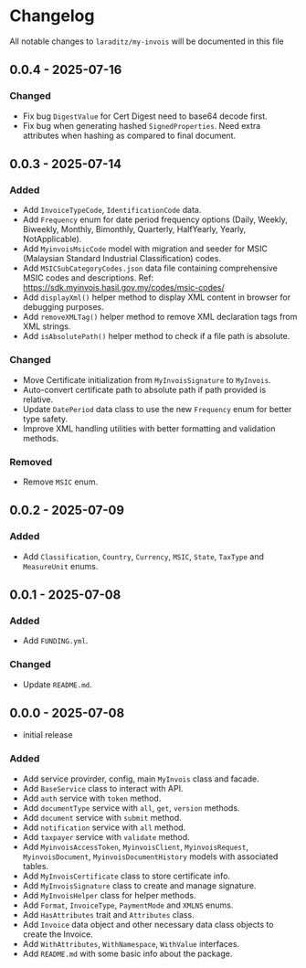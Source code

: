 # Changelog

All notable changes to `laraditz/my-invois` will be documented in this file

## 0.0.4 - 2025-07-16

### Changed

- Fix bug `DigestValue` for Cert Digest need to base64 decode first.
- Fix bug when generating hashed `SignedProperties`. Need extra attributes when hashing as compared to final document.

## 0.0.3 - 2025-07-14

### Added

- Add `InvoiceTypeCode`, `IdentificationCode` data.
- Add `Frequency` enum for date period frequency options (Daily, Weekly, Biweekly, Monthly, Bimonthly, Quarterly, HalfYearly, Yearly, NotApplicable).
- Add `MyinvoisMsicCode` model with migration and seeder for MSIC (Malaysian Standard Industrial Classification) codes.
- Add `MSICSubCategoryCodes.json` data file containing comprehensive MSIC codes and descriptions. Ref: https://sdk.myinvois.hasil.gov.my/codes/msic-codes/
- Add `displayXml()` helper method to display XML content in browser for debugging purposes.
- Add `removeXMLTag()` helper method to remove XML declaration tags from XML strings.
- Add `isAbsolutePath()` helper method to check if a file path is absolute.

### Changed

- Move Certificate initialization from `MyInvoisSignature` to `MyInvois`.
- Auto-convert certificate path to absolute path if path provided is relative.
- Update `DatePeriod` data class to use the new `Frequency` enum for better type safety.
- Improve XML handling utilities with better formatting and validation methods.

### Removed

- Remove `MSIC` enum.

## 0.0.2 - 2025-07-09

### Added

- Add `Classification`, `Country`, `Currency`, `MSIC`, `State`, `TaxType` and `MeasureUnit` enums.

## 0.0.1 - 2025-07-08

### Added

- Add `FUNDING.yml`.

### Changed

- Update `README.md`.

## 0.0.0 - 2025-07-08

- initial release

### Added

- Add service provirder, config, main `MyInvois` class and facade.
- Add `BaseService` class to interact with API.
- Add `auth` service with `token` method.
- Add `documentType` service with `all`, `get`, `version` methods.
- Add `document` service with `submit` method.
- Add `notification` service with `all` method.
- Add `taxpayer` service with `validate` method.
- Add `MyinvoisAccessToken`, `MyinvoisClient`, `MyinvoisRequest`, `MyinvoisDocument`, `MyinvoisDocumentHistory` models with associated tables.
- Add `MyInvoisCertificate` class to store certificate info.
- Add `MyInvoisSignature` class to create and manage signature.
- Add `MyInvoisHelper` class for helper methods.
- Add `Format`, `InvoiceType`, `PaymentMode` and `XMLNS` enums.
- Add `HasAttributes` trait and `Attributes` class.
- Add `Invoice` data object and other necessary data class objects to create the Invoice.
- Add `WithAttributes`, `WithNamespace`, `WithValue` interfaces.
- Add `README.md` with some basic info about the package.

